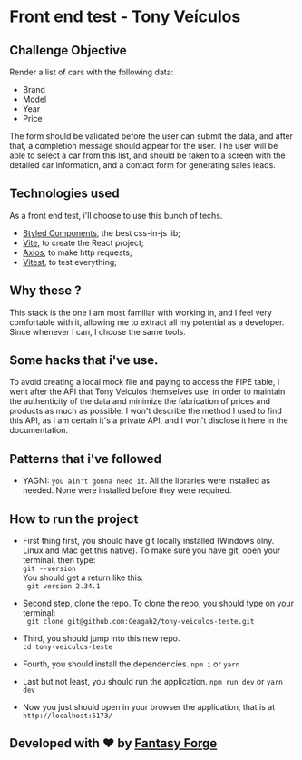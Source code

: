 # Front end test - Tony Veículos

## Challenge Objective

Render a list of cars with the following data:

- Brand
- Model
- Year
- Price

The form should be validated before the user can submit the data, and after that, a completion message should appear for the user.
The user will be able to select a car from this list, and should be taken to a screen with the detailed car information, and a contact form for generating sales leads.

## Technologies used

As a front end test, i'll choose to use this bunch of techs.

- [Styled Components](https://www.styled-components.com), the best css-in-js lib;
- [Vite](https://vitejs.dev/), to create the React project;
- [Axios](https://axios-http.com/), to make http requests;
- [Vitest](https://vitest.dev/), to test everything;

## Why these ?

This stack is the one I am most familiar with working in, and I feel very comfortable with it, allowing me to extract all my potential as a developer. Since whenever I can, I choose the same tools.

## Some hacks that i've use.

To avoid creating a local mock file and paying to access the FIPE table, I went after the API that Tony Veiculos themselves use, in order to maintain the authenticity of the data and minimize the fabrication of prices and products as much as possible. I won't describe the method I used to find this API, as I am certain it's a private API, and I won't disclose it here in the documentation.

## Patterns that i've followed

- YAGNI: `you ain't gonna need it`. All the libraries were installed as needed. None were installed before they were required.

## How to run the project

- First thing first, you should have git locally installed (Windows olny. Linux and Mac get this native).
  To make sure you have git, open your terminal, then type:  
  `git --version`  
  You should get a return like this:  
  ` git version 2.34.1`

- Second step, clone the repo. To clone the repo, you should type on your terminal:  
  ` git clone git@github.com:Ceagah2/tony-veiculos-teste.git`

- Third, you should jump into this new repo.  
  `cd tony-veiculos-teste`

- Fourth, you should install the dependencies.
  `npm i` or `yarn`

- Last but not least, you should run the application.
  `npm run dev` or `yarn dev`

- Now you just should open in your browser the application, that is at `http://localhost:5173/`

## Developed with ♥ by [Fantasy Forge](https://www.linkedin.com/in/carlosceagah)
